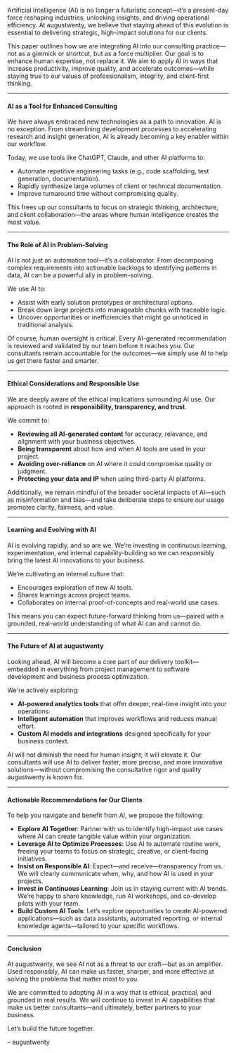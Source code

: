 
Artificial Intelligence (AI) is no longer a futuristic concept—it’s a present-day force reshaping industries, unlocking insights, and driving operational efficiency. At augustwenty, we believe that staying ahead of this evolution is essential to delivering strategic, high-impact solutions for our clients.

This paper outlines how we are integrating AI into our consulting practice—not as a gimmick or shortcut, but as a force multiplier. Our goal is to enhance human expertise, not replace it. We aim to apply AI in ways that increase productivity, improve quality, and accelerate outcomes—while staying true to our values of professionalism, integrity, and client-first thinking.

---

#### AI as a Tool for Enhanced Consulting

We have always embraced new technologies as a path to innovation. AI is no exception. From streamlining development processes to accelerating research and insight generation, AI is already becoming a key enabler within our workflow.

Today, we use tools like ChatGPT, Claude, and other AI platforms to:

- Automate repetitive engineering tasks (e.g., code scaffolding, test generation, documentation).
- Rapidly synthesize large volumes of client or technical documentation.
- Improve turnaround time without compromising quality.

This frees up our consultants to focus on strategic thinking, architecture, and client collaboration—the areas where human intelligence creates the most value.

---

#### The Role of AI in Problem-Solving

AI is not just an automation tool—it’s a collaborator. From decomposing complex requirements into actionable backlogs to identifying patterns in data, AI can be a powerful ally in problem-solving.

We use AI to:

- Assist with early solution prototypes or architectural options.
- Break down large projects into manageable chunks with traceable logic.
- Uncover opportunities or inefficiencies that might go unnoticed in traditional analysis.

Of course, human oversight is critical. Every AI-generated recommendation is reviewed and validated by our team before it reaches you. Our consultants remain accountable for the outcomes—we simply use AI to help us get there faster and smarter.

---

#### Ethical Considerations and Responsible Use

We are deeply aware of the ethical implications surrounding AI use. Our approach is rooted in **responsibility, transparency, and trust**.

We commit to:

- **Reviewing all AI-generated content** for accuracy, relevance, and alignment with your business objectives.
- **Being transparent** about how and when AI tools are used in your project.
- **Avoiding over-reliance** on AI where it could compromise quality or judgment.
- **Protecting your data and IP** when using third-party AI platforms.

Additionally, we remain mindful of the broader societal impacts of AI—such as misinformation and bias—and take deliberate steps to ensure our usage promotes clarity, fairness, and value.

---

#### Learning and Evolving with AI

AI is evolving rapidly, and so are we. We’re investing in continuous learning, experimentation, and internal capability-building so we can responsibly bring the latest AI innovations to your business.

We’re cultivating an internal culture that:

- Encourages exploration of new AI tools.
- Shares learnings across project teams.
- Collaborates on internal proof-of-concepts and real-world use cases.

This means you can expect future-forward thinking from us—paired with a grounded, real-world understanding of what AI can and cannot do.

---

#### The Future of AI at augustwenty

Looking ahead, AI will become a core part of our delivery toolkit—embedded in everything from project management to software development and business process optimization.

We're actively exploring:

- **AI-powered analytics tools** that offer deeper, real-time insight into your operations.
- **Intelligent automation** that improves workflows and reduces manual effort.
- **Custom AI models and integrations** designed specifically for your business context.

AI will not diminish the need for human insight; it will elevate it. Our consultants will use AI to deliver faster, more precise, and more innovative solutions—without compromising the consultative rigor and quality augustwenty is known for.

---

#### Actionable Recommendations for Our Clients

To help you navigate and benefit from AI, we propose the following:

- **Explore AI Together**: Partner with us to identify high-impact use cases where AI can create tangible value within your organization.
- **Leverage AI to Optimize Processes**: Use AI to automate routine work, freeing your teams to focus on strategic, creative, or client-facing initiatives.
- **Insist on Responsible AI**: Expect—and receive—transparency from us. We will clearly communicate when, why, and how AI is used in your projects.
- **Invest in Continuous Learning**: Join us in staying current with AI trends. We’re happy to share knowledge, run AI workshops, and co-develop pilots with your team.
- **Build Custom AI Tools**: Let’s explore opportunities to create AI-powered applications—such as data assistants, automated reporting, or internal knowledge agents—tailored to your specific workflows.

---

#### Conclusion

At augustwenty, we see AI not as a threat to our craft—but as an amplifier. Used responsibly, AI can make us faster, sharper, and more effective at solving the problems that matter most to you.

We are committed to adopting AI in a way that is ethical, practical, and grounded in real results. We will continue to invest in AI capabilities that make us better consultants—and ultimately, better partners to your business.

Let’s build the future together.

– augustwenty
